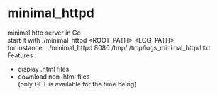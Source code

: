 # minimal_httpd
minimal http server in Go<br>
start it with ./minimal_httpd <PORT> <ROOT_PATH> <LOG_PATH><br>
for instance :
./minimal_httpd 8080 /tmp/ /tmp/logs_minimal_httpd.txt<br>
Features :
  - display .html files
  - download non .html files <br>
(only GET is available for the time being)
 
